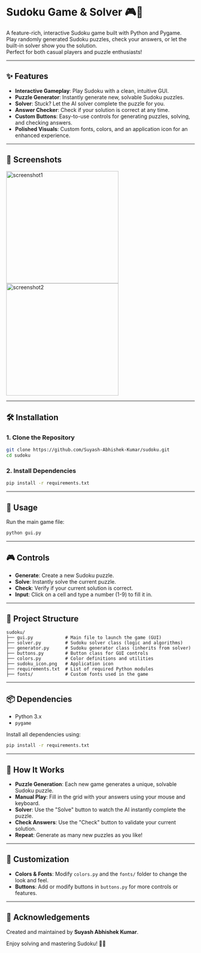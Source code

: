 # Sudoku Game & Solver 🎮🧩

A feature-rich, interactive Sudoku game built with Python and Pygame.  
Play randomly generated Sudoku puzzles, check your answers, or let the built-in solver show you the solution.  
Perfect for both casual players and puzzle enthusiasts!

---

## ✨ Features

- **Interactive Gameplay**: Play Sudoku with a clean, intuitive GUI.  
- **Puzzle Generator**: Instantly generate new, solvable Sudoku puzzles.  
- **Solver**: Stuck? Let the AI solver complete the puzzle for you.  
- **Answer Checker**: Check if your solution is correct at any time.  
- **Custom Buttons**: Easy-to-use controls for generating puzzles, solving, and checking answers.
- **Polished Visuals**: Custom fonts, colors, and an application icon for an enhanced experience.

---

## 📸 Screenshots

<img src="https://github.com/user-attachments/assets/5d261cfb-77fb-4dfb-8820-19ef6caccb81" alt="screenshot1" width="300"/>

<img src="https://github.com/user-attachments/assets/2862420a-dc16-4212-abd4-a957238f182a" alt="screenshot2" width="300"/>

---

## 🛠 Installation

### 1. Clone the Repository

```bash
git clone https://github.com/Suyash-Abhishek-Kumar/sudoku.git
cd sudoku
```

### 2. Install Dependencies

```bash
pip install -r requirements.txt
```

---

## 🚀 Usage

Run the main game file:

```bash
python gui.py
```

---

## 🎮 Controls

- **Generate**: Create a new Sudoku puzzle.
- **Solve**: Instantly solve the current puzzle.
- **Check**: Verify if your current solution is correct.
- **Input**: Click on a cell and type a number (1-9) to fill it in.

---

## 📁 Project Structure

```
sudoku/
├── gui.py            # Main file to launch the game (GUI)
├── solver.py         # Sudoku solver class (logic and algorithms)
├── generator.py      # Sudoku generator class (inherits from solver)
├── buttons.py        # Button class for GUI controls
├── colors.py         # Color definitions and utilities
├── sudoku_icon.png   # Application icon
├── requirements.txt  # List of required Python modules
├── fonts/            # Custom fonts used in the game
```

---

## 📦 Dependencies

- Python 3.x  
- `pygame`

Install all dependencies using:

```bash
pip install -r requirements.txt
```

---

## 🧠 How It Works

- **Puzzle Generation**: Each new game generates a unique, solvable Sudoku puzzle.
- **Manual Play**: Fill in the grid with your answers using your mouse and keyboard.
- **Solver**: Use the "Solve" button to watch the AI instantly complete the puzzle.
- **Check Answers**: Use the "Check" button to validate your current solution.
- **Repeat**: Generate as many new puzzles as you like!

---

## 🎨 Customization

- **Colors & Fonts**: Modify `colors.py` and the `fonts/` folder to change the look and feel.
- **Buttons**: Add or modify buttons in `buttons.py` for more controls or features.

---

## 🙏 Acknowledgements

Created and maintained by **Suyash Abhishek Kumar**.

Enjoy solving and mastering Sudoku! 🧩✨
```
